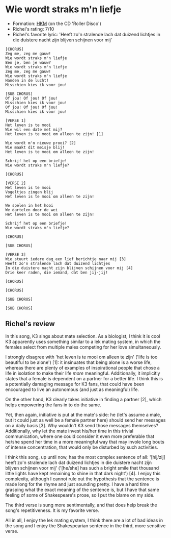# Wie wordt straks m'n liefje

 * Formation: [HKM](Hkm.md) (on the CD 'Roller Disco')
 * Richel's rating: 7/10
 * Richel's  favorite lyric: 'Heeft zo'n stralende lach dat duizend lichtjes in die duistere nacht zijn blijven schijnen voor mij'

```
[CHORUS]
Zeg me, zeg me gauw!
Wie wordt straks m'n liefje
Ben je, ben je wauw?
Wie wordt straks m'n liefje
Zeg me, zeg me gauw!
Wie wordt straks m'n liefje
Handen in de lucht!
Misschien kies ik voor jou!

[SUB CHORUS]
Of jou! Of jou! Of jou!
Misschien kies ik voor jou!
Of jou! Of jou! Of jou!
Misschien kies ik voor jou!

[VERSE 1]
Het leven is te mooi
Wie wil een date met mij?
Het leven is te mooi om alleen te zijn! [1]

Wie wordt m'n nieuwe prooi? [2]
Wie maakt dit meisje blij!
Het leven is te mooi om alleen te zijn!

Schrijf het op een briefje!
Wie wordt straks m'n liefje?

[CHORUS]

[VERSE 2]
Het leven is te mooi
Vogeltjes zingen blij
Het leven is te mooi om alleen te zijn!

We spelen in het hooi
We dartelen door de wei
Het leven is te mooi om alleen te zijn!

Schrijf het op een briefje!
Wie wordt straks m'n liefje?

[CHORUS]

[SUB CHORUS]

[VERSE 3]
Wie stuurt iedere dag een lief berichtje naar mij [3]
Heeft zo'n stralende lach dat duizend lichtjes
In die duistere nacht zijn blijven schijnen voor mij [4]
Drie keer raden, die iemand, dat ben jij-jij!

[CHORUS]

[CHORUS]

[SUB CHORUS]

[SUB CHORUS]
```

## Richel's review

In this song, K3 sings about mate selection. As a biologist, I think
it is cool K3 apparently uses something similar to a lek mating system, 
in which the females select from multiple males competing for
her love simultaneously.

I strongly disagree with 'het leven is te mooi om alleen te zijn' ('life is
too beautiful to be alone') [1]: it insinuates that being alone is a
worse life, whereas there are plenty of examples of inspirational
people that chose a life in isolation to make their life *more*
meaningful. Additionally, it implicitly states that a female is dependent
on a partner for a better life. I think this is a potentially damaging
message for K3 fans, that could have been encouraged to live an 
autonomous (and just as meaningful) life.

On the other hand, K3 clearly takes initiative in finding a 
partner [2], which helps empowering the fans in to do the same.

Yet, then again, initiative is put at the mate's side: he (let's
assume a male, but it could just as well be a female partner here)
should send her messages on a daily basis [3]. Why wouldn't K3 
send those messages themselves? Additionally, why let the mate
invest his/her time in this trivial communication, where one could
consider it even more preferable that he/she spend her time
in a more meaningful way that may invole long bouts of intense
concentration, that would only be disturbed by such activities. 

I think this song, up until now, has the most complex sentence of all:
'[hij/zij] heeft zo'n stralende lach dat duizend lichtjes
in die duistere nacht zijn blijven schijnen voor mij' ('[he/she]
has such a bright smile that thousand little lights have kept
remaining to shine in that dark night') [4]. I enjoy this complexity,
although I cannot rule out the hypothesis that the sentence is made
long for the rhyme and just sounding pretty. I have a hard time
grasping what the exact meaning of the sentence is, but I
have that same feeling of some of Shakespeare's prose, 
so I put the blame on my side.

The third verse is sung more sentimentally, and that does help
break the song's repetitiveness. It is my favorite verse.

All in all, I enjoy the lek mating system, I think there are
a lot of bad ideas in the song 
and I enjoy the Shakespearian sentence in the
third, more sensitive verse. 
